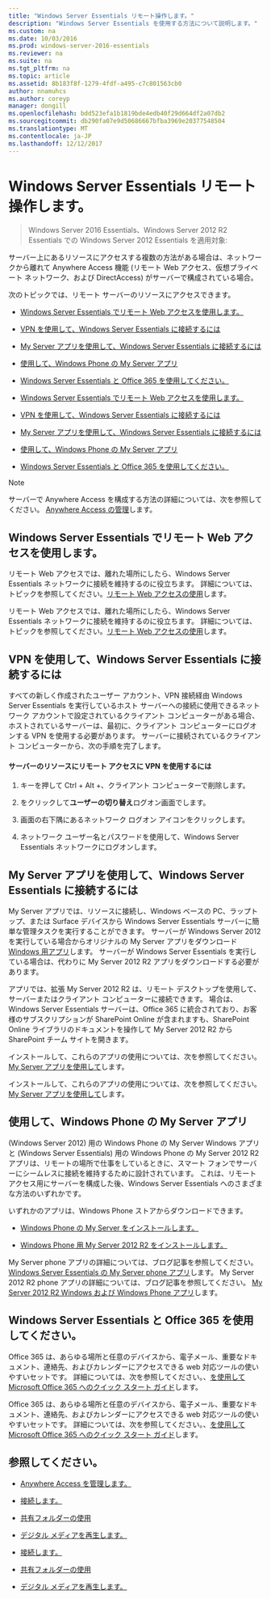 ```yaml
---
title: "Windows Server Essentials リモート操作します。"
description: "Windows Server Essentials を使用する方法について説明します。"
ms.custom: na
ms.date: 10/03/2016
ms.prod: windows-server-2016-essentials
ms.reviewer: na
ms.suite: na
ms.tgt_pltfrm: na
ms.topic: article
ms.assetid: 8b183f8f-1279-4fdf-a495-c7c801563cb0
author: nnamuhcs
ms.author: coreyp
manager: dongill
ms.openlocfilehash: bdd523efa1b1819bde4edb40f29d664df2a07db2
ms.sourcegitcommit: db290fa07e9d50686667bfba3969e20377548504
ms.translationtype: MT
ms.contentlocale: ja-JP
ms.lasthandoff: 12/12/2017
---
```

# <a name="work-remotely-in-windows-server-essentials"></a>Windows Server Essentials リモート操作します。

>Windows Server 2016 Essentials、Windows Server 2012 R2 Essentials での Windows Server 2012 Essentials を適用対象:
  
 サーバー上にあるリソースにアクセスする複数の方法がある場合は、ネットワークから離れて Anywhere Access 機能 (リモート Web アクセス、仮想プライベート ネットワーク、および DirectAccess) がサーバーで構成されている場合。  
  
 次のトピックでは、リモート サーバーのリソースにアクセスできます。  
  

-   [Windows Server Essentials でリモート Web アクセスを使用します。](Work-Remotely-in-Windows-Server-Essentials.md#BKMA_RWA)  
  
-   [VPN を使用して、Windows Server Essentials に接続するには](Work-Remotely-in-Windows-Server-Essentials.md#BKMK_3)  
  
-   [My Server アプリを使用して、Windows Server Essentials に接続するには](Work-Remotely-in-Windows-Server-Essentials.md#BKMK_App)  
  
-   [使用して、Windows Phone の My Server アプリ](Work-Remotely-in-Windows-Server-Essentials.md#BKMK_2)  
  
-   [Windows Server Essentials と Office 365 を使用してください。](Work-Remotely-in-Windows-Server-Essentials.md#BKMK_O365)  

-   [Windows Server Essentials でリモート Web アクセスを使用します。](../use/Work-Remotely-in-Windows-Server-Essentials.md#BKMA_RWA)  
  
-   [VPN を使用して、Windows Server Essentials に接続するには](../use/Work-Remotely-in-Windows-Server-Essentials.md#BKMK_3)  
  
-   [My Server アプリを使用して、Windows Server Essentials に接続するには](../use/Work-Remotely-in-Windows-Server-Essentials.md#BKMK_App)  
  
-   [使用して、Windows Phone の My Server アプリ](../use/Work-Remotely-in-Windows-Server-Essentials.md#BKMK_2)  
  
-   [Windows Server Essentials と Office 365 を使用してください。](../use/Work-Remotely-in-Windows-Server-Essentials.md#BKMK_O365)  

  
> [!NOTE]
>  サーバーで Anywhere Access を構成する方法の詳細については、次を参照してください。 [Anywhere Access の管理](../manage/Manage-Anywhere-Access-in-Windows-Server-Essentials.md)します。  
  
##  <a name="BKMA_RWA"></a>Windows Server Essentials でリモート Web アクセスを使用します。  

 リモート Web アクセスでは、離れた場所にしたら、Windows Server Essentials ネットワークに接続を維持するのに役立ちます。 詳細については、トピックを参照してください。[リモート Web アクセスの使用](Use-Remote-Web-Access-in-Windows-Server-Essentials.md)します。  

 リモート Web アクセスでは、離れた場所にしたら、Windows Server Essentials ネットワークに接続を維持するのに役立ちます。 詳細については、トピックを参照してください。[リモート Web アクセスの使用](../use/Use-Remote-Web-Access-in-Windows-Server-Essentials.md)します。  

  
##  <a name="BKMK_3"></a>VPN を使用して、Windows Server Essentials に接続するには  
 すべての新しく作成されたユーザー アカウント、VPN 接続経由 Windows Server Essentials を実行しているホスト サーバーへの接続に使用できるネットワーク アカウントで設定されているクライアント コンピューターがある場合、ホストされているサーバーは、最初に、クライアント コンピューターにログオンする VPN を使用する必要があります。 サーバーに接続されているクライアント コンピューターから、次の手順を完了します。  
  
#### <a name="to-use-vpn-to-remotely-access-server-resources"></a>サーバーのリソースにリモート アクセスに VPN を使用するには  
  
1.  キーを押して Ctrl + Alt +、クライアント コンピューターで削除します。  
  
2.  をクリックして**ユーザーの切り替え**ログオン画面でします。  
  
3.  画面の右下隅にあるネットワーク ログオン アイコンをクリックします。  
  
4.  ネットワーク ユーザー名とパスワードを使用して、Windows Server Essentials ネットワークにログオンします。  
  
##  <a name="BKMK_App"></a>My Server アプリを使用して、Windows Server Essentials に接続するには  
 My Server アプリでは、リソースに接続し、Windows ベースの PC、ラップトップ、または Surface デバイスから Windows Server Essentials サーバーに簡単な管理タスクを実行することができます。 サーバーが Windows Server 2012 を実行している場合からオリジナルの My Server アプリをダウンロード[Windows 用アプリ](https://windows.microsoft.com/windows-8/apps)します。 サーバーが Windows Server Essentials を実行している場合は、代わりに My Server 2012 R2 アプリをダウンロードする必要があります。  
  
 アプリでは、拡張 My Server 2012 R2 は、リモート デスクトップを使用して、サーバーまたはクライアント コンピューターに接続できます。 場合は、Windows Server Essentials サーバーは、Office 365 に統合されており、お客様のサブスクリプションが SharePoint Online が含まれますも、SharePoint Online ライブラリのドキュメントを操作して My Server 2012 R2 から SharePoint チーム サイトを開きます。  
  

 インストールして、これらのアプリの使用については、次を参照してください。 [My Server アプリを使用して](Use-the-My-Server-App-to-Connect-to-Windows-Server-Essentials.md)します。  

 インストールして、これらのアプリの使用については、次を参照してください。 [My Server アプリを使用して](../use/Use-the-My-Server-App-to-Connect-to-Windows-Server-Essentials.md)します。  

  
##  <a name="BKMK_2"></a>使用して、Windows Phone の My Server アプリ  
 (Windows Server 2012) 用の Windows Phone の My Server Windows アプリと (Windows Server Essentials) 用の Windows Phone の My Server 2012 R2 アプリは、リモートの場所で仕事をしているときに、スマート フォンでサーバーにシームレスに接続を維持するために設計されています。 これは、リモート アクセス用にサーバーを構成した後、Windows Server Essentials へのさまざまな方法のいずれかです。  
  
 いずれかのアプリは、Windows Phone ストアからダウンロードできます。  
  
-   [Windows Phone の My Server をインストールします。](http://www.windowsphone.com/store/app/my-server/6c2f98d5-6fcf-4e1d-b8b1-cde62ea1a94a)  
  
-   [Windows Phone 用 My Server 2012 R2 をインストールします。](http://www.windowsphone.com/store/app/my-server-2012-r2/44f596b5-0477-4096-b96e-ddd6ef64ad6b)  
  
 My Server phone アプリの詳細については、ブログ記事を参照してください。 [Windows Server Essentials の My Server phone アプリ](http://blogs.technet.com/b/sbs/archive/2012/09/18/my-server-phone-app-for-windows-server-2012-essentials.aspx)します。 My Server 2012 R2 phone アプリの詳細については、ブログ記事を参照してください。 [My Server 2012 R2 Windows および Windows Phone アプリ](http://blogs.technet.com/b/sbs/archive/2013/11/19/my-server-2012-r2-windows-and-windows-phone-apps.aspx)します。  
  
##  <a name="BKMK_O365"></a>Windows Server Essentials と Office 365 を使用してください。  

 Office 365 は、あらゆる場所と任意のデバイスから、電子メール、重要なドキュメント、連絡先、およびカレンダーにアクセスできる web 対応ツールの使いやすいセットです。 詳細については、次を参照してください。、[を使用して Microsoft Office 365 へのクイック スタート ガイド](Quick-Start-Guide-to-Using-Microsoft-Office-365-with-Windows-Server-Essentials.md)します。  

 Office 365 は、あらゆる場所と任意のデバイスから、電子メール、重要なドキュメント、連絡先、およびカレンダーにアクセスできる web 対応ツールの使いやすいセットです。 詳細については、次を参照してください。、[を使用して Microsoft Office 365 へのクイック スタート ガイド](../use/Quick-Start-Guide-to-Using-Microsoft-Office-365-with-Windows-Server-Essentials.md)します。  

  
## <a name="see-also"></a>参照してください。  
  
-   [Anywhere Access を管理します。](../manage/Manage-Anywhere-Access-in-Windows-Server-Essentials.md)  
  

-   [接続します。](Get-Connected-in-Windows-Server-Essentials.md)  
  
-   [共有フォルダーの使用](Use-Shared-Folders-in-Windows-Server-Essentials.md)  
  
-   [デジタル メディアを再生します。](Play-Digital-Media-in-Windows-Server-Essentials.md)

-   [接続します。](../use/Get-Connected-in-Windows-Server-Essentials.md)  
  
-   [共有フォルダーの使用](../use/Use-Shared-Folders-in-Windows-Server-Essentials.md)  
  
-   [デジタル メディアを再生します。](../use/Play-Digital-Media-in-Windows-Server-Essentials.md)

